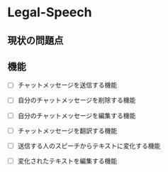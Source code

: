# Legal-Speech

## 現状の問題点

## 機能

- [ ] チャットメッセージを送信する機能
- [ ] 自分のチャットメッセージを削除する機能
- [ ] 自分のチャットメッセージを編集する機能
- [ ] チャットメッセージを翻訳する機能
- [ ] 送信する人のスピーチからテキストに変化する機能
- [ ] 変化されたテキストを編集する機能
  
